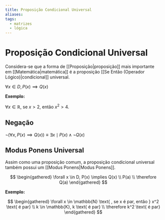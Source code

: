 ```yaml
---
title: Proposição Condicional Universal
aliases:
tags:
  - matrizes
  - lógica
---
```


# Proposição Condicional Universal

Considera-se que a forma de [[Proposição|proposição]] mais importante em [[Matemática|matemática]] é a proposição [[Se Então (Operador Lógico)|condicional]] universal.

$\forall x \in D, P(x) \implies Q(x)$

**Exemplo:**

$\forall x \in \mathbb{R}$, se $x > 2$, então $x^2 > 4$.

## Negação

$\lnot(\forall x, P(x) \implies Q(x)) \equiv \exists x \mid P(x) \land \lnot Q(x)$

## Modus Ponens Universal

Assim como uma proposição comum, a proposição condicional universal também possui um [[Modus Ponens|Modus Ponens]].

$$
\begin{gathered}
\forall x \in D, P(x) \implies Q(x) \\
P(a) \\
\therefore Q(a)
\end{gathered}
$$

**Exemplo:**

$$
\begin{gathered}
\forall x \in \mathbb{N} \text{ , se x é par, então } x^2 \text{ é par} \\
k \in \mathbb{K}, k \text{ é par} \\
\therefore k^2 \text{ é par}
\end{gathered}
$$

